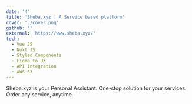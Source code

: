 ```yaml
---
date: '4'
title: 'Sheba.xyz | A Service based platform'
cover: './cover.png'
github: ''
external: 'https://www.sheba.xyz/'
tech:
  - Vue JS
  - Nuxt JS
  - Styled Components
  - Figma to UX
  - API Integration
  - AWS S3
---
```


Sheba.xyz is your Personal Assistant. One-stop solution for your services. Order any service, anytime.
